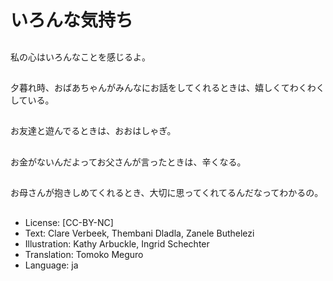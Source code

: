 # いろんな気持ち

##
私の心はいろんなことを感じるよ。

##
夕暮れ時、おばあちゃんがみんなにお話をしてくれるときは、嬉しくてわくわくしている。

##
お友達と遊んでるときは、おおはしゃぎ。

##
お金がないんだよってお父さんが言ったときは、辛くなる。

##
お母さんが抱きしめてくれるとき、大切に思ってくれてるんだなってわかるの。

##
* License: [CC-BY-NC]
* Text: Clare Verbeek, Thembani Dladla, Zanele Buthelezi
* Illustration: Kathy Arbuckle, Ingrid Schechter
* Translation: Tomoko Meguro
* Language: ja
